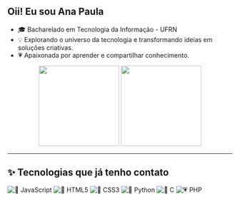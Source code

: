 ##  Oii! Eu sou Ana Paula  

- 🎓 Bacharelado em Tecnologia da Informação - UFRN  
- 💡 Explorando o universo da tecnologia e transformando ideias em soluções criativas.  
- 💗 Apaixonada por aprender e compartilhar conhecimento.

<p align="center">
  <img height="180em" src="https://github-readme-stats.vercel.app/api?username=paulamelo1&show_icons=true&title_color=ffb6c1&icon_color=ffb6c1&text_color=ffe4e1&bg_color=2a2a2a"/>
  <img height="180em" src="https://github-readme-stats.vercel.app/api/top-langs/?username=paulamelo1&layout=compact&title_color=ffb6c1&text_color=ffe4e1&bg_color=2a2a2a"/>
</p>

---

## ✨ Tecnologias que já tenho contato  
![💛 JavaScript](https://img.shields.io/badge/JavaScript-ffb6c1?style=for-the-badge&logo=javascript&logoColor=2a2a2a)
![🧡 HTML5](https://img.shields.io/badge/HTML5-ffb6c1?style=for-the-badge&logo=html5&logoColor=2a2a2a)
![💙 CSS3](https://img.shields.io/badge/CSS3-ffb6c1?style=for-the-badge&logo=css3&logoColor=2a2a2a)
![💜 Python](https://img.shields.io/badge/Python-ffb6c1?style=for-the-badge&logo=python&logoColor=2a2a2a)
![🤍 C](https://img.shields.io/badge/C-ffb6c1?style=for-the-badge&logo=c&logoColor=2a2a2a)
![💗 PHP](https://img.shields.io/badge/PHP-ffb6c1?style=for-the-badge&logo=php&logoColor=2a2a2a)
